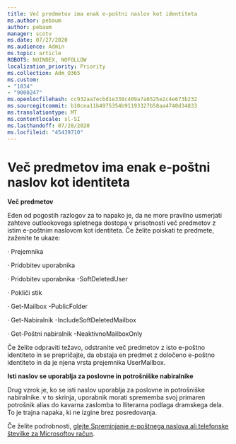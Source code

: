 ```yaml
---
title: Več predmetov ima enak e-poštni naslov kot identiteta
ms.author: pebaum
author: pebaum
manager: scotv
ms.date: 07/27/2020
ms.audience: Admin
ms.topic: article
ROBOTS: NOINDEX, NOFOLLOW
localization_priority: Priority
ms.collection: Adm_O365
ms.custom:
- "1834"
- "9000247"
ms.openlocfilehash: cc932aa7ecbd1e338c409a7a6525e2c4e673b232
ms.sourcegitcommit: b10cea11b4975354b91193327b58aa4740d34833
ms.translationtype: MT
ms.contentlocale: sl-SI
ms.lasthandoff: 07/28/2020
ms.locfileid: "45439710"
---
```

# <a name="multiple-objects-have-the-same-email-address-as-identity"></a>Več predmetov ima enak e-poštni naslov kot identiteta

**Več predmetov**

Eden od pogostih razlogov za to napako je, da ne more pravilno usmerjati zahteve outlookovega spletnega dostopa v prisotnosti več predmetov z istim e-poštnim naslovom kot identiteta. Če želite poiskati te predmete, zaženite te ukaze:

· Prejemnika<email address>

· Pridobitev uporabnika<email address>

· Pridobitev <email address> uporabnika -SoftDeletedUser

· Pokliči stik<email address>

· Get-Mailbox <email address> -PublicFolder

· Get-Nabiralnik <email address> -IncludeSoftDeletedMailbox

· Get-Poštni <email address> nabiralnik -NeaktivnoMailboxOnly

Če želite odpraviti težavo, odstranite več predmetov z isto e-poštno identiteto in se prepričajte, da obstaja en predmet z določeno e-poštno identiteto in da je njena vrsta prejemnika UserMailbox.

**Isti naslov se uporablja za poslovne in potrošniške nabiralnike**

Drug vzrok je, ko se isti naslov uporablja za poslovne in potrošniške nabiralnike. v to skrinja, uporabnik morati sprememba svoj primaren potrošnik alias do kavarna zaslomba to lliterarna podlaga dramskega dela. To je trajna napaka, ki ne izgine brez posredovanja.

Če želite podrobnosti, [glejte Spreminjanje e-poštnega naslova ali telefonske številke za Microsoftov račun](https://support.microsoft.com/help/11545/microsoft-account-rename-your-personal-account).